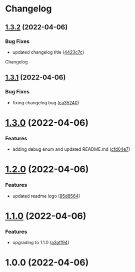 # Changelog

## [1.3.2](https://github.com/statflo/textkit-widget-events/compare/v1.3.1...v1.3.2) (2022-04-06)


### Bug Fixes

* updated changelog title ([4423c7c](https://github.com/statflo/textkit-widget-events/commit/4423c7ca1dfc0f9683e5ca99685f45a6c27dc0c7))

Changelog

## [1.3.1](https://github.com/statflo/textkit-widget-events/compare/v1.3.0...v1.3.1) (2022-04-06)


### Bug Fixes

* fixing changelog bug ([ca35240](https://github.com/statflo/textkit-widget-events/commit/ca352409ff0ec12bb9c22c4616456860b5411956))

# [1.3.0](https://github.com/statflo/textkit-widget-events/compare/v1.2.0...v1.3.0) (2022-04-06)


### Features

* adding debug enum and updated README.md ([cfd04e7](https://github.com/statflo/textkit-widget-events/commit/cfd04e7fcfae83c4558d99a36b9a7cfbd8fecb8e))

# [1.2.0](https://github.com/statflo/textkit-widget-events/compare/v1.1.0...v1.2.0) (2022-04-06)


### Features

* updated readme logo ([85d8564](https://github.com/statflo/textkit-widget-events/commit/85d8564c19853848a36a315a1f5cd3dbfa2e538c))

# [1.1.0](https://github.com/statflo/textkit-widget-events/compare/v1.0.0...v1.1.0) (2022-04-06)


### Features

* upgrading to 1.1.0 ([a3aff94](https://github.com/statflo/textkit-widget-events/commit/a3aff948b27726f322fdfd8357c817bdb4c48f7a))

# 1.0.0 (2022-04-06)
